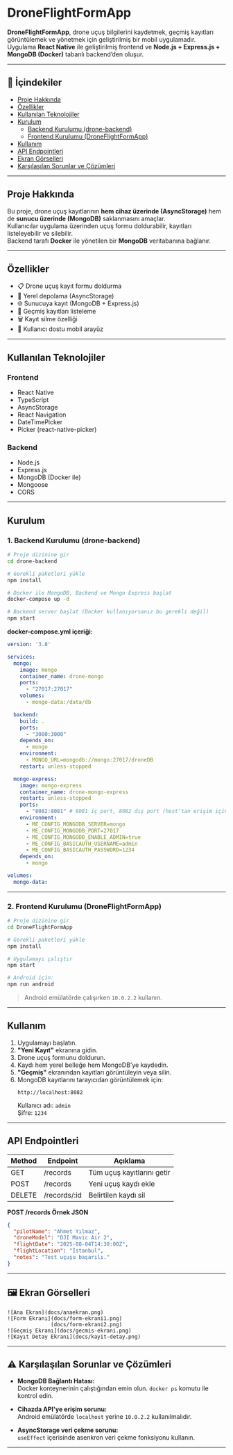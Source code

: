 #  DroneFlightFormApp

**DroneFlightFormApp**, drone uçuş bilgilerini kaydetmek, geçmiş kayıtları görüntülemek ve yönetmek için geliştirilmiş bir mobil uygulamadır.  
Uygulama **React Native** ile geliştirilmiş frontend ve **Node.js + Express.js + MongoDB (Docker)** tabanlı backend’den oluşur.

---

## 📌 İçindekiler
- [Proje Hakkında](#-proje-hakkında)
- [Özellikler](#-özellikler)
- [Kullanılan Teknolojiler](#-kullanılan-teknolojiler)
- [Kurulum](#-kurulum)
  - [Backend Kurulumu (drone-backend)](#1-backend-kurulumu-drone-backend)
  - [Frontend Kurulumu (DroneFlightFormApp)](#2-frontend-kurulumu-droneflightformapp)
- [Kullanım](#-kullanım)
- [API Endpointleri](#-api-endpointleri)
- [Ekran Görselleri](#-ekran-görselleri)
- [Karşılaşılan Sorunlar ve Çözümleri](#-karşılaşılan-sorunlar-ve-çözümleri)

---

##  Proje Hakkında
Bu proje, drone uçuş kayıtlarının **hem cihaz üzerinde (AsyncStorage)** hem de **sunucu üzerinde (MongoDB)** saklanmasını amaçlar.  
Kullanıcılar uygulama üzerinden uçuş formu doldurabilir, kayıtları listeleyebilir ve silebilir.  
Backend tarafı **Docker** ile yönetilen bir **MongoDB** veritabanına bağlanır.

---

##  Özellikler
- 📋 Drone uçuş kayıt formu doldurma
- 💾 Yerel depolama (AsyncStorage)
- 🌐 Sunucuya kayıt (MongoDB + Express.js)
- 📜 Geçmiş kayıtları listeleme
- 🗑 Kayıt silme özelliği
- 📱 Kullanıcı dostu mobil arayüz

---

##  Kullanılan Teknolojiler

### Frontend
- React Native
- TypeScript
- AsyncStorage
- React Navigation
- DateTimePicker
- Picker (react-native-picker)

### Backend
- Node.js
- Express.js
- MongoDB (Docker ile)
- Mongoose
- CORS

---

##  Kurulum

### 1. Backend Kurulumu (drone-backend)
```bash
# Proje dizinine gir
cd drone-backend

# Gerekli paketleri yükle
npm install

# Docker ile MongoDB, Backend ve Mongo Express başlat
docker-compose up -d

# Backend server başlat (Docker kullanıyorsanız bu gerekli değil)
npm start
```

**docker-compose.yml içeriği:**
```yaml
version: '3.8'

services:
  mongo:
    image: mongo
    container_name: drone-mongo
    ports:
      - "27017:27017"
    volumes:
      - mongo-data:/data/db

  backend:
    build: .
    ports:
      - "3000:3000"
    depends_on:
      - mongo
    environment:
      - MONGO_URL=mongodb://mongo:27017/droneDB
    restart: unless-stopped

  mongo-express:
    image: mongo-express
    container_name: drone-mongo-express
    restart: unless-stopped
    ports:
      - "8082:8081" # 8081 iç port, 8082 dış port (host'tan erişim için)
    environment:
      - ME_CONFIG_MONGODB_SERVER=mongo
      - ME_CONFIG_MONGODB_PORT=27017
      - ME_CONFIG_MONGODB_ENABLE_ADMIN=true
      - ME_CONFIG_BASICAUTH_USERNAME=admin
      - ME_CONFIG_BASICAUTH_PASSWORD=1234
    depends_on:
      - mongo

volumes:
  mongo-data:
```

---

### 2. Frontend Kurulumu (DroneFlightFormApp)
```bash
# Proje dizinine gir
cd DroneFlightFormApp

# Gerekli paketleri yükle
npm install

# Uygulamayı çalıştır
npm start

# Android için:
npm run android
```

> Android emülatörde çalışırken `10.0.2.2` kullanın.

---

## Kullanım
1. Uygulamayı başlatın.
2. **"Yeni Kayıt"** ekranına gidin.
3. Drone uçuş formunu doldurun.
4. Kaydı hem yerel belleğe hem MongoDB’ye kaydedin.
5. **"Geçmiş"** ekranından kayıtları görüntüleyin veya silin.
6. MongoDB kayıtlarını tarayıcıdan görüntülemek için:  
   ```
   http://localhost:8082
   ```
   Kullanıcı adı: `admin`  
   Şifre: `1234`

---

##  API Endpointleri
| Method | Endpoint      | Açıklama                  |
|--------|--------------|---------------------------|
| GET    | /records     | Tüm uçuş kayıtlarını getir |
| POST   | /records     | Yeni uçuş kaydı ekle       |
| DELETE | /records/:id | Belirtilen kaydı sil       |

**POST /records Örnek JSON**
```json
{
  "pilotName": "Ahmet Yılmaz",
  "droneModel": "DJI Mavic Air 2",
  "flightDate": "2025-08-04T14:30:00Z",
  "flightLocation": "İstanbul",
  "notes": "Test uçuşu başarılı."
}
```

---

## 🖼 Ekran Görselleri
```
![Ana Ekran](docs/anaekran.png)
![Form Ekranı](docs/form-ekrani1.png)
              (docs/form-ekrani2.png)
![Geçmiş Ekranı](docs/gecmis-ekrani.png)
![Kayıt Detay Ekranı](docs/kayit-detay.png)
```

---

## ⚠ Karşılaşılan Sorunlar ve Çözümleri
- **MongoDB Bağlantı Hatası:**  
  Docker konteynerinin çalıştığından emin olun. `docker ps` komutu ile kontrol edin.
  
- **Cihazda API'ye erişim sorunu:**  
  Android emülatörde `localhost` yerine `10.0.2.2` kullanılmalıdır.

- **AsyncStorage veri çekme sorunu:**  
  `useEffect` içerisinde asenkron veri çekme fonksiyonu kullanın.

---
